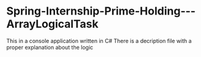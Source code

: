 # Spring-Internship-Prime-Holding---ArrayLogicalTask
This in a console application written in C#
There is a decription file with a proper explanation about the logic
